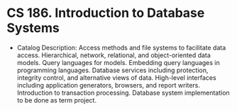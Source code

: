# CS 186. Introduction to Database Systems
- Catalog Description: Access methods and file systems to facilitate data access. Hierarchical, network, relational, and object-oriented data models. Query languages for models. Embedding query languages in programming languages. Database services including protection, integrity control, and alternative views of data. High-level interfaces including application generators, browsers, and report writers. Introduction to transaction processing. Database system implementation to be done as term project.
